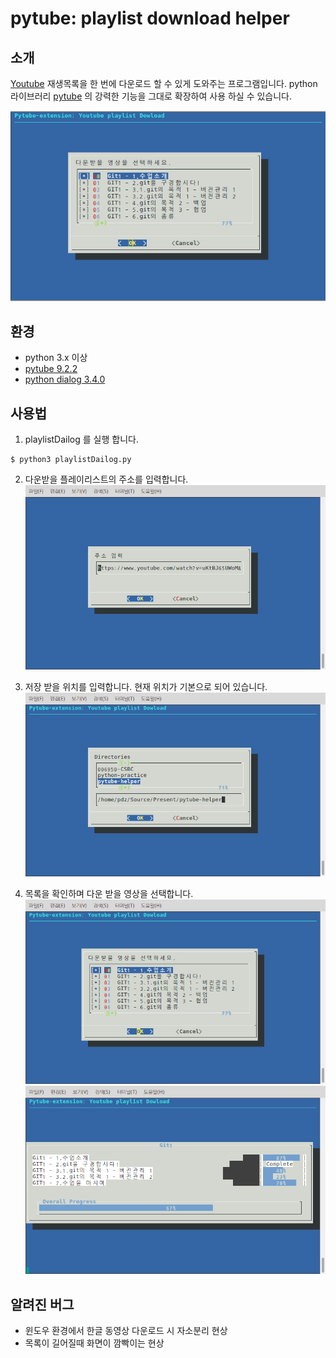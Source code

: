 # pytube: playlist download helper
## 소개

[Youtube](https://youtube.com) 재생목록을 한 번에 다운로드 할 수 있게 도와주는 프로그램입니다.  python 라이브러리 [pytube](https://github.com/nficano/pytube) 의 강력한 기능을 그대로 확장하여 사용 하실 수 있습니다.  

<a href=""><img src="./images/dn_example.gif"></a>

## 환경

* python 3.x 이상
* [pytube 9.2.2](https://github.com/nficano/pytube)
* [python dialog 3.4.0 ](http://pythondialog.sourceforge.net)



## 사용법

1. playlistDailog 를 실행 합니다.

```shell
$ python3 playlistDailog.py
```

2. 다운받을 플레이리스트의 주소를 입력합니다.
   <a href=""><img src="./images/001.png"></a>


3. 저장 받을 위치를 입력합니다. 현재 위치가 기본으로 되어 있습니다.
   <a href=""><img src="./images/002.png"></a>

4. 목록을 확인하며 다운 받을 영상을 선택합니다.
   <a href=""><img src="./images/003.png"></a>
   <a href=""><img src="./images/005.png"></a>




## 알려진 버그

* 윈도우 환경에서 한글 동영상 다운로드 시 자소분리 현상
* 목록이 길어질때 화면이 깜빡이는 현상